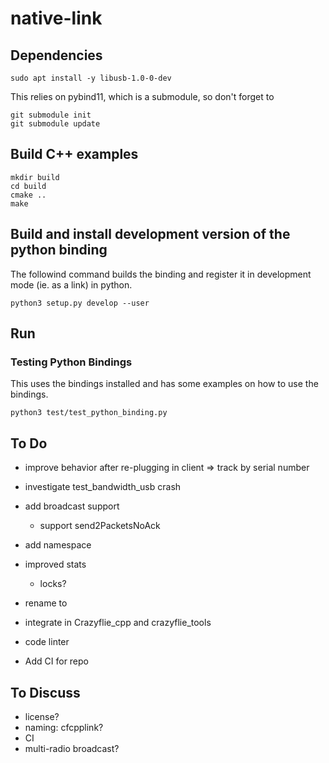 # native-link


## Dependencies

```
sudo apt install -y libusb-1.0-0-dev
```

This relies on pybind11, which is a submodule, so don't forget to

```
git submodule init 
git submodule update
```

## Build C++ examples

```
mkdir build
cd build
cmake ..
make
```

## Build and install development version of the python binding

The followind command builds the binding and register it in development mode (ie. as a link) in python.

```
python3 setup.py develop --user
```

## Run

### Testing Python Bindings

This uses the bindings installed and has some examples on how to use the bindings.

```
python3 test/test_python_binding.py
```

## To Do

* improve behavior after re-plugging in client => track by serial number
* investigate test_bandwidth_usb crash
* add broadcast support
  * support send2PacketsNoAck 
* add namespace 
* improved stats
  * locks?

* rename to <discuss>
* integrate in Crazyflie_cpp and crazyflie_tools
* code linter
* Add CI for repo

## To Discuss

* license?
* naming: cfcpplink?
* CI
* multi-radio broadcast?